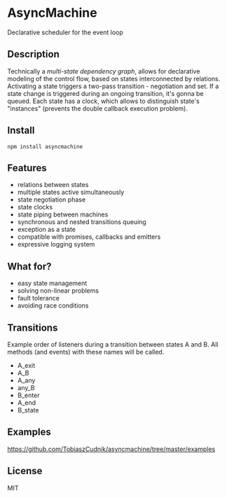 # AsyncMachine
 
  Declarative scheduler for the event loop

## Description

Technically a *multi-state dependency graph*, allows for declarative modeling of the control flow, based on states interconnected by relations.
Activating a state triggers a two-pass transition - negotiation and set. If a
state change is triggered during an ongoing transition, it's gonna be queued. Each
state has a clock, which allows to distinguish state's "instances" (prevents the
double callback execution problem).


## Install

```
npm install asyncmachine
```

## Features
 
- relations between states
- multiple states active simultaneously
- state negotiation phase
- state clocks
- state piping between machines
- synchronous and nested transitions queuing
- exception as a state
- compatible with promises, callbacks and emitters
- expressive logging system
 
## What for?

- easy state management
- solving non-linear problems
- fault tolerance
- avoiding race conditions
 
## Transitions
 
Example order of listeners during a transition between states A and B. All
methods (and events) with these names will be called.

- A_exit
- A_B
- A_any
- any_B
- B_enter
- A_end
- B_state
 
## Examples

https://github.com/TobiaszCudnik/asyncmachine/tree/master/examples

## License

MIT